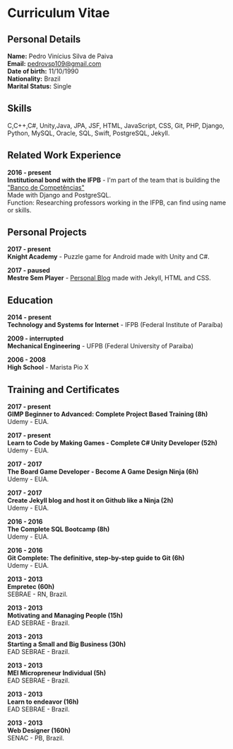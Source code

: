 # Curriculum Vitae

## Personal Details

**Name:** Pedro Vinícius Silva de Paiva <br>
**Email:** pedrovsp109@gmail.com  <br>
**Date of birth:** 11/10/1990  <br>
**Nationality:** Brazil  <br>
**Marital Status:** Single  <br>

## Skills

C,C++,C#, Unity,Java, JPA, JSF, HTML, JavaScript, CSS, Git, PHP, Django, Python, MySQL, Oracle,  SQL, Swift, PostgreSQL, Jekyll.

## Related Work Experience

**2016 - present** <br>
**Institutional bond with the IFPB** - I'm part of the team that is building the <a href="https://suap.ifpb.edu.br/bi/">"Banco de Competências"</a> <br>
Made with Django and PostgreSQL. <br>
Function: Researching professors working in the IFPB, can find using name or skills.

## Personal Projects

**2017 - present** <br>
**Knight Academy** - Puzzle game for Android made with Unity and C#.

**2017 - paused** <br>
**Mestre Sem Player** - <a href="http://mestresemplayer.com.br/">Personal Blog</a> made with Jekyll, HTML and CSS.

## Education

**2014 - present** <br>
**Technology and Systems for Internet** - IFPB (Federal Institute of Paraíba)  

**2009 - interrupted** <br>
**Mechanical Engineering** - UFPB (Federal University of Paraiba)    

**2006 - 2008** <br>
**High School** - Marista Pio X 

## Training and Certificates

**2017 - present** <br>
**GIMP Beginner to Advanced: Complete Project Based Training (8h)** <br>
Udemy - EUA.

**2017 - present** <br>
**Learn to Code by Making Games - Complete C# Unity Developer (52h)** <br>
Udemy - EUA.

**2017 - 2017** <br>
**The Board Game Developer - Become A Game Design Ninja (6h)** <br>
Udemy - EUA.

**2017 - 2017** <br>
**Create Jekyll blog and host it on Github like a Ninja (2h)** <br>
Udemy - EUA.

**2016 - 2016** <br>
**The Complete SQL Bootcamp (8h)** <br>
Udemy - EUA.

**2016 - 2016** <br>
**Git Complete: The definitive, step-by-step guide to Git (6h)** <br> 
Udemy - EUA.

**2013 - 2013** <br>
**Empretec (60h)** <br>
SEBRAE - RN, Brazil. 

**2013 - 2013** <br>
**Motivating and Managing People (15h)** <br>
EAD SEBRAE - Brazil.

**2013 - 2013** <br>
**Starting a Small and Big Business (30h)** <br>
EAD SEBRAE - Brazil.

**2013 - 2013** <br>
**MEI Micropreneur Individual (5h)** <br>
EAD SEBRAE - Brazil.

**2013 - 2013** <br>
**Learn to endeavor (16h)** <br>
EAD SEBRAE - Brazil.

**2013 - 2013** <br>
**Web Designer (160h)** <br>
SENAC - PB, Brazil.
